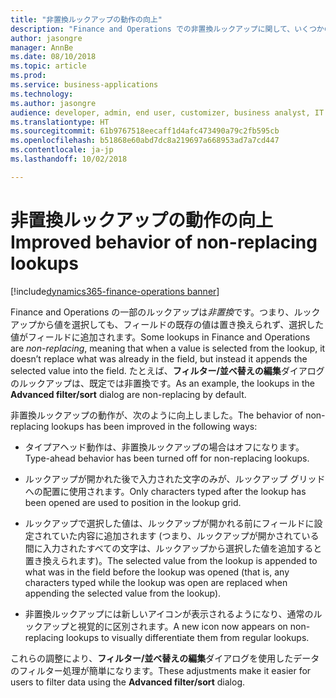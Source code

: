 ```yaml
---
title: "非置換ルックアップの動作の向上"
description: "Finance and Operations での非置換ルックアップに関して、いくつかの機能向上が行われています。"
author: jasongre
manager: AnnBe
ms.date: 08/10/2018
ms.topic: article
ms.prod: 
ms.service: business-applications
ms.technology: 
ms.author: jasongre
audience: developer, admin, end user, customizer, business analyst, IT pro
ms.translationtype: HT
ms.sourcegitcommit: 61b9767518eecaff1d4afc473490a79c2fb595cb
ms.openlocfilehash: b51868e60abd7dc8a219697a668953ad7a7cd447
ms.contentlocale: ja-jp
ms.lasthandoff: 10/02/2018

---
```


# <a name="improved-behavior-of-non-replacing-lookups"></a><span data-ttu-id="a00e9-103">非置換ルックアップの動作の向上</span><span class="sxs-lookup"><span data-stu-id="a00e9-103">Improved behavior of non-replacing lookups</span></span>

[!include[dynamics365-finance-operations banner](../includes/dynamics365-finance-operations.md)]

<span data-ttu-id="a00e9-104">Finance and Operations の一部のルックアップは*非置換*です。つまり、ルックアップから値を選択しても、フィールドの既存の値は置き換えられず、選択した値がフィールドに追加されます。</span><span class="sxs-lookup"><span data-stu-id="a00e9-104">Some lookups in Finance and Operations are *non-replacing*, meaning that when a value is selected from the lookup, it doesn’t replace what was already in the field, but instead it appends the selected value into the field.</span></span> <span data-ttu-id="a00e9-105">たとえば、**フィルター/並べ替えの編集**ダイアログのルックアップは、既定では非置換です。</span><span class="sxs-lookup"><span data-stu-id="a00e9-105">As an example, the lookups in the **Advanced filter/sort** dialog are non-replacing by default.</span></span>  

<span data-ttu-id="a00e9-106">非置換ルックアップの動作が、次のように向上しました。</span><span class="sxs-lookup"><span data-stu-id="a00e9-106">The behavior of non-replacing lookups has been improved in the following ways:</span></span> 

- <span data-ttu-id="a00e9-107">タイプアヘッド動作は、非置換ルックアップの場合はオフになります。</span><span class="sxs-lookup"><span data-stu-id="a00e9-107">Type-ahead behavior has been turned off for non-replacing lookups.</span></span> 

- <span data-ttu-id="a00e9-108">ルックアップが開かれた後で入力された文字のみが、ルックアップ グリッドへの配置に使用されます。</span><span class="sxs-lookup"><span data-stu-id="a00e9-108">Only characters typed after the lookup has been opened are used to position in the lookup grid.</span></span>

- <span data-ttu-id="a00e9-109">ルックアップで選択した値は、ルックアップが開かれる前にフィールドに設定されていた内容に追加されます (つまり、ルックアップが開かされている間に入力されたすべての文字は、ルックアップから選択した値を追加すると置き換えられます)。</span><span class="sxs-lookup"><span data-stu-id="a00e9-109">The selected value from the lookup is appended to what was in the field before the lookup was opened (that is, any characters typed while the lookup was open are replaced when appending the selected value from the lookup).</span></span>  

- <span data-ttu-id="a00e9-110">非置換ルックアップには新しいアイコンが表示されるようになり、通常のルックアップと視覚的に区別されます。</span><span class="sxs-lookup"><span data-stu-id="a00e9-110">A new icon now appears on non-replacing lookups to visually differentiate them from regular lookups.</span></span>

<span data-ttu-id="a00e9-111">これらの調整により、**フィルター/並べ替えの編集**ダイアログを使用したデータのフィルター処理が簡単になります。</span><span class="sxs-lookup"><span data-stu-id="a00e9-111">These adjustments make it easier for users to filter data using the **Advanced filter/sort** dialog.</span></span>

